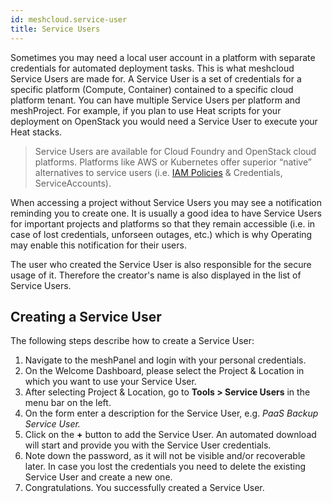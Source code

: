 ```yaml
---
id: meshcloud.service-user
title: Service Users
---
```


Sometimes you may need a local user account in a platform with separate credentials for automated deployment tasks. This is what meshcloud Service Users are made for. A Service User is a set of credentials for a specific platform \(Compute, Container\) contained to a specific cloud platform tenant. You can have multiple Service Users per platform and meshProject. For example, if you plan to use Heat scripts for your deployment on OpenStack you would need a Service User to execute your Heat stacks.

> Service Users are available for Cloud Foundry and OpenStack cloud platforms. Platforms like AWS or Kubernetes offer superior “native” alternatives to service users (i.e. [IAM Policies](https://docs.aws.amazon.com/de_de/IAM/latest/UserGuide/access_policies_manage.html) & Credentials, ServiceAccounts).

When accessing a project without Service Users you may see a notification reminding you to create one. It is usually a good idea to have Service Users for important projects and platforms so that they remain accessible (i.e. in case of lost credentials, unforseen outages, etc.) which is why Operating may enable this notification for their users.

The user who created the Service User is also responsible for the secure usage of it. Therefore the creator's name is also displayed in the list of Service Users.

## Creating a Service User

The following steps describe how to create a Service User:

1. Navigate to the meshPanel and login with your personal credentials.
2. On the Welcome Dashboard, please select the Project & Location in which you want to use your Service User.
3. After selecting Project & Location, go to **Tools &gt; Service Users** in the menu bar on the left.
4. On the form enter a description for the Service User, e.g. _PaaS Backup Service User._
5. Click on the **+** button to add the Service User. An automated download will start and provide you with the Service User credentials.
6. Note down the password, as it will not be visible and/or recoverable later. In case you lost the credentials you need to delete the existing Service User and create a new one.
7. Congratulations. You successfully created a Service User.
